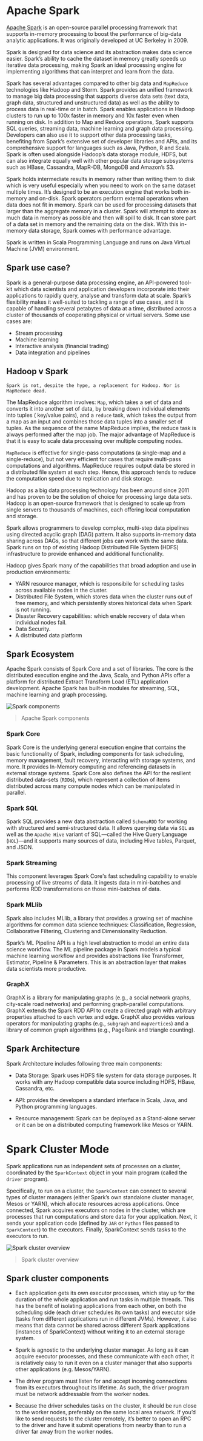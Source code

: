# Apache Spark

[Apache Spark](https://spark.apache.org/) is an open-source parallel processing
framework that supports in-memory processing to boost the performance of
big-data analytic applications. It was originally developed at UC Berkeley in
2009.

Spark is designed for data science and its abstraction makes data science easier.
Spark’s ability to cache the dataset in memory greatly speeds up iterative data
processing, making Spark an ideal processing engine for implementing algorithms
that can interpret and learn from the data.

Spark has several advantages compared to other big data and `MapReduce`
technologies like Hadoop and Storm. Spark provides an unified framework to
manage big data processing that supports diverse data sets (text data, graph
data, structured and unstructured data) as well as the ability to process data
in real-time or in batch. Spark enables applications in Hadoop clusters to run
up to 100x faster in memory and 10x faster even when running on disk. In
addition to Map and Reduce operations, Spark supports SQL queries,
streaming data, machine learning and graph data processing. Developers can also
use it to support other data processing tasks, benefiting from Spark’s extensive
set of developer libraries and APIs, and its comprehensive support for languages
such as Java, Python, R and Scala. Spark is often used alongside Hadoop’s data
storage module, HDFS, but can also integrate equally well with other popular
data storage subsystems such as HBase, Cassandra, MapR-DB, MongoDB and Amazon’s
S3.

Spark holds intermediate results in memory rather than writing them to disk
which is very useful especially when you need to work on the same dataset
multiple times. It’s designed to be an execution engine that works both
in-memory and on-disk. Spark operators perform external operations when data
does not fit in memory. Spark can be used for processing datasets that larger
than the aggregate memory in a cluster. Spark will attempt to store as much data
in memory as possible and then will spill to disk. It can store part of a data
set in memory and the remaining data on the disk. With this in-memory data
storage, Spark comes with performance advantage.

Spark is written in Scala Programming Language and runs on Java Virtual Machine
(JVM) environment.

## Spark use case?
Spark is a general-purpose data processing engine, an API-powered tool-kit
which data scientists and application developers incorporate into their
applications to rapidly query, analyse and transform data at scale. Spark’s
flexibility makes it well-suited to tackling a range of use cases, and it is
capable of handling several petabytes of data at a time, distributed across a
cluster of thousands of cooperating physical or virtual servers. Some use cases
are:
* Stream processing
* Machine learning
* Interactive analysis (financial trading)
* Data integration and pipelines


## Hadoop v Spark

`Spark is not, despite the hype, a replacement for Hadoop. Nor is MapReduce
dead.`

The MapReduce algorithm involves: `Map`, which takes a set of data and converts
it into another set of data, by breaking down individual elements into tuples (
key/value pairs), and a `reduce` task, which takes the output from a map as an
input and combines those data tuples into a smaller set of tuples. As the
sequence of the name MapReduce implies, the reduce task is always performed
after the map job. The major advantage of MapReduce is that it is easy to scale
data processing over multiple computing nodes.

`MapReduce` is effective for single-pass computations (a single-map and a
single-reduce), but not very efficient for cases that require multi-pass
computations and algorithms. MapReduce requires output data be stored in a
distributed file system at each step. Hence, this approach tends to reduce the
computation speed due to replication and disk storage.

Hadoop as a big data processing technology has been around since 2011 and has
proven to be the solution of choice for processing large data sets. Hadoop is
an open-source framework that is designed to scale up from single servers to
thousands of machines, each offering local computation and storage.

Spark allows programmers to develop complex, multi-step data pipelines using
directed acyclic graph (DAG) pattern. It also supports in-memory data sharing
across DAGs, so that different jobs can work with the same data. Spark runs on
top of existing Hadoop Distributed File System (HDFS) infrastructure to provide
enhanced and additional functionality.

Hadoop gives Spark many of the capabilities that broad adoption and
use in production environments:

* YARN resource manager, which is responsibile for scheduling tasks
across available nodes in the cluster.
* Distributed File System, which stores data when the cluster runs out of
free memory, and which persistently stores historical data when Spark is
not running.
* Disaster Recovery capabilities: which enable recovery of data when individual
nodes fail.
* Data Security.
* A distributed data platform


## Spark Ecosystem
Apache Spark consists of Spark Core and a set of libraries. The core is the
distributed execution engine and the Java, Scala, and Python APIs offer a
platform for distributed Extract Transform Load (ETL) application development.
Apache Spark has built-in modules for streaming, SQL, machine learning and
graph processing.

![Spark components](spark-components.png)
> Apache Spark components

### Spark Core
Spark Core is the underlying general execution engine that contains the basic
functionality of Spark, including components for task scheduling, memory
management, fault recovery, interacting with storage systems, and more. It
provides In-Memory computing and referencing datasets in external storage
systems. Spark Core also defines the API for the resilient distributed data-sets
(`RDD`s), which represent a collection of items distributed across many compute
nodes which can be manipulated in parallel.


### Spark SQL
Spark SQL provides a new data abstraction called `SchemaRDD` for working with
structured and semi-structured data. It allows querying data via `SQL` as well
as the `Apache Hive` variant of SQL—called the Hive Query Language (`HQL`)—and
it supports many sources of data, including Hive tables, Parquet, and JSON.

### Spark Streaming
This component leverages Spark Core's fast scheduling capability to enable
processing of live streams of data. It ingests data in mini-batches and
performs RDD transformations on those mini-batches of data.

### Spark MLlib
Spark also includes MLlib, a library that provides a growing set of machine
algorithms for common data science techniques: Classification, Regression,
Collaborative Filtering, Clustering and Dimensionality Reduction.

Spark’s ML Pipeline API is a high level abstraction to model an entire data
science workflow.   The ML pipeline package in Spark models a typical machine
learning workflow and provides abstractions like Transformer, Estimator,
Pipeline & Parameters.  This is an abstraction layer that makes data scientists
more productive.

### GraphX
GraphX is a library for manipulating graphs (e.g., a social network graphs,
city-scale road networks) and performing graph-parallel computations. GraphX
extends the Spark RDD API to create a directed graph with arbitrary properties
attached to each vertex and edge. GraphX also provides various operators for
manipulating graphs (e.g., `subgraph` and `mapVertices`) and a library of
common graph algorithms (e.g., PageRank and triangle counting).


## Spark Architecture

Spark Architecture includes following three main components:

* Data Storage: Spark uses HDFS file system for data storage purposes. It works
with any Hadoop compatible data source including HDFS, HBase, Cassandra, etc.

* API: provides the developers a standard interface in Scala, Java, and Python
programming languages.

* Resource management: Spark can be deployed as a Stand-alone server or it can
be on a distributed computing framework like Mesos or YARN.

# Spark Cluster Mode

Spark applications run as independent sets of processes on a cluster,
coordinated by the `SparkContext` object in your main program (called the
`driver` program).

Specifically, to run on a cluster, the `SparkContext` can connect to several
types of cluster managers (either Spark’s own standalone cluster manager,
Mesos or YARN), which allocate resources across applications. Once connected,
Spark acquires executors on nodes in the cluster, which are processes that run
computations and store data for your application. Next, it sends your
application code (defined by `JAR` or `Python` files passed to `SparkContext`)
to the executors. Finally, SparkContext sends tasks to the executors to run.

![Spark cluster overview](cluster-overview.png)
> Spark cluster overview

## Spark cluster components

* Each application gets its own executor processes, which stay up for the
duration of the whole application and run tasks in multiple threads. This has
the benefit of isolating applications from each other, on both the scheduling
side (each driver schedules its own tasks) and executor side (tasks from
different applications run in different JVMs). However, it also means that
data cannot be shared across different Spark applications (instances of
  SparkContext) without writing it to an external storage system.

* Spark is agnostic to the underlying cluster manager. As long as it can acquire
executor processes, and these communicate with each other, it is relatively easy
to run it even on a cluster manager that also supports other applications
(e.g. Mesos/YARN).

* The driver program must listen for and accept incoming connections from its
executors throughout its lifetime. As such, the driver program must be
network addressable from the worker nodes.

* Because the driver schedules tasks on the cluster, it should be run close
to the worker nodes, preferably on the same local area network. If you’d like
to send requests to the cluster remotely, it’s better to open an RPC to the
driver and have it submit operations from nearby than to run a driver far away
from the worker nodes.
